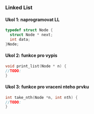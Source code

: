 ### Linked List

#### Ukol 1: naprogramovat LL

```c
typedef struct Node {
  struct Node * next;
  int data;
}Node;
```

#### Ukol 2: funkce pro vypis

```c
void print_list(Node * n) {
//TODO:
}
```

#### Ukol 3: funkce pro vraceni nteho prvku
```c
int take_nth(Node *n, int nth) {
//TODO:
}
```
